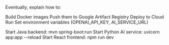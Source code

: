 Eventually, explain how to:

Build Docker images
Push them to Google Artifact Registry
Deploy to Cloud Run
Set environment variables (OPENAI_API_KEY, AI_SERVICE_URL)

Start Java backend: mvn spring-boot:run
Start Python AI service: uvicorn app:app --reload
Start React frontend: npm run dev